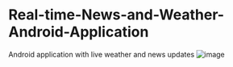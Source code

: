 # Real-time-News-and-Weather-Android-Application
Android application with live weather and news updates
![image](https://user-images.githubusercontent.com/60020847/88992221-ab0ef400-d297-11ea-9151-512bef4cca1e.png=100x100)
